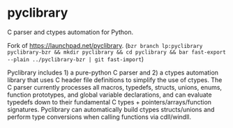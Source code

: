 pyclibrary
==========

C parser and ctypes automation for Python.

Fork of <https://launchpad.net/pyclibrary>. (`bzr branch lp:pyclibrary pyclibrary-bzr && mkdir pyclibrary && cd pyclibrary && bar fast-export --plain ../pyclibrary-bzr | git fast-import`)

Pyclibrary includes 1) a pure-python C parser and 2) a ctypes automation library that uses C header file definitions to simplify the use of ctypes. The C parser currently processes all macros, typedefs, structs, unions, enums, function prototypes, and global variable declarations, and can evaluate typedefs down to their fundamental C types + pointers/arrays/function signatures. Pyclibrary can automatically build ctypes structs/unions and perform type conversions when calling functions via cdll/windll.
